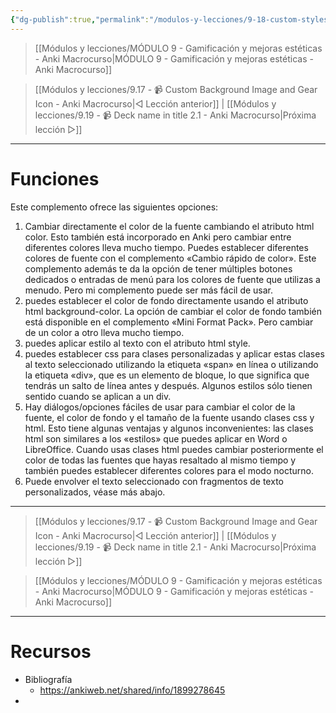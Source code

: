 ```yaml
---
{"dg-publish":true,"permalink":"/modulos-y-lecciones/9-18-custom-styles-font-color-background-colour-classes-anki-macrocurso/","noteIcon":"","updated":"2024-05-15T22:20:33.410+02:00"}
---
```



> [[Módulos y lecciones/MÓDULO 9 - Gamificación y mejoras estéticas - Anki Macrocurso\|MÓDULO 9 - Gamificación y mejoras estéticas - Anki Macrocurso]]

> [[Módulos y lecciones/9.17 - 📹 Custom Background Image and Gear Icon - Anki Macrocurso\|◁ Lección anterior]] | [[Módulos y lecciones/9.19 - 📹 Deck name in title 2.1 - Anki Macrocurso\|Próxima lección ▷]]

---

# Funciones
Este complemento ofrece las siguientes opciones:
1. Cambiar directamente el color de la fuente cambiando el atributo html color. Esto también está incorporado en Anki pero cambiar entre diferentes colores lleva mucho tiempo. Puedes establecer diferentes colores de fuente con el complemento «Cambio rápido de color». Este complemento además te da la opción de tener múltiples botones dedicados o entradas de menú para los colores de fuente que utilizas a menudo. Pero mi complemento puede ser más fácil de usar.
2. puedes establecer el color de fondo directamente usando el atributo html background-color. La opción de cambiar el color de fondo también está disponible en el complemento «Mini Format Pack». Pero cambiar de un color a otro lleva mucho tiempo.
3. puedes aplicar estilo al texto con el atributo html style.
4. puedes establecer css para clases personalizadas y aplicar estas clases al texto seleccionado utilizando la etiqueta «span» en línea o utilizando la etiqueta «div», que es un elemento de bloque, lo que significa que tendrás un salto de línea antes y después. Algunos estilos sólo tienen sentido cuando se aplican a un div.
5. Hay diálogos/opciones fáciles de usar para cambiar el color de la fuente, el color de fondo y el tamaño de la fuente usando clases css y html. Esto tiene algunas ventajas y algunos inconvenientes: las clases html son similares a los «estilos» que puedes aplicar en Word o LibreOffice. Cuando usas clases html puedes cambiar posteriormente el color de todas las fuentes que hayas resaltado al mismo tiempo y también puedes establecer diferentes colores para el modo nocturno.
6. Puede envolver el texto seleccionado con fragmentos de texto personalizados, véase más abajo.



---

> [[Módulos y lecciones/9.17 - 📹 Custom Background Image and Gear Icon - Anki Macrocurso\|◁ Lección anterior]] | [[Módulos y lecciones/9.19 - 📹 Deck name in title 2.1 - Anki Macrocurso\|Próxima lección ▷]]

> [[Módulos y lecciones/MÓDULO 9 - Gamificación y mejoras estéticas - Anki Macrocurso\|MÓDULO 9 - Gamificación y mejoras estéticas - Anki Macrocurso]]

---

# Recursos
- Bibliografía
	- https://ankiweb.net/shared/info/1899278645
- 
